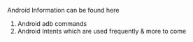 Android Information can be found here 

1. Android adb commands
2. Android Intents which are used frequently & more to come 
